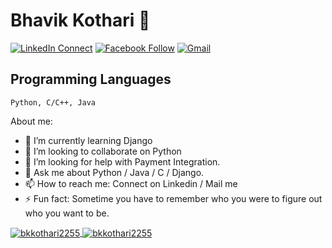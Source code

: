 
<!--
**bkkothari2255/bkkothari2255** is a ✨ _special_ ✨ repository because its `README.md` (this file) appears on your GitHub profile.

Here are some ideas to get you started:

- 🔭 I’m currently working on ...
- 🌱 I’m currently learning ...
- 👯 I’m looking to collaborate on ...
- 🤔 I’m looking for help with ...
- 💬 Ask me about ...
- 📫 How to reach me: ...
- 😄 Pronouns: ...
- ⚡ Fun fact: ...
-->
# Bhavik Kothari 👋

[![LinkedIn Connect](https://img.shields.io/badge/%20-Connect-black?color=14171A&labelColor=212121&logo=linkedin&logoColor=ffffff)](https://www.linkedin.com/in/bkkothari2255/)
[![Facebook Follow](https://img.shields.io/badge/%20-Connect-black?color=14171A&labelColor=1976d2&logo=facebook&logoColor=ffffff)](https://www.facebook.com/bkkothari2255/)
[![Gmail](https://img.shields.io/badge/%20-Send%20Mail-black?color=14171A&labelColor=ef5350&logo=gmail&logoColor=ffffff)](mailto:bkkothari2255@gmail.com?subject=From%20GitHub&body=Hi,%20there.%20Found%20you%20from%20GitHub.)

## Programming Languages

```
Python, C/C++, Java
```

About me:


- 🌱 I’m currently learning Django
- 👯 I’m looking to collaborate on Python
- 🤔 I’m looking for help with Payment Integration.
- 💬 Ask me about Python / Java / C / Django.
- 📫 How to reach me: Connect on Linkedin / Mail me
- ⚡ Fun fact: Sometime you have to remember who you were to figure out who you want to be.


<a href="">
  <img align="center" src="https://github-readme-stats.vercel.app/api?username=bkkothari2255&show_icons=true&theme=radical" alt="bkkothari2255"/>
</a>
<a href="">
  <img align="center" src="https://github-readme-stats.vercel.app/api/top-langs/?username=bkkothari2255&layout=compact&theme=radical" alt="bkkothari2255"/>
</a>
